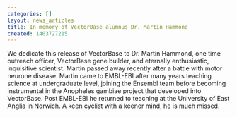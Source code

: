 ```yaml
---
categories: []
layout: news_articles
title: In memory of VectorBase alumnus Dr. Martin Hammond
created: 1403727215
---
```

We dedicate this release of VectorBase to Dr. Martin Hammond, one time outreach officer, VectorBase gene builder, and eternally enthusiastic, inquisitive scientist. Martin passed away recently after a battle with motor neurone disease. Martin came to EMBL-EBI after many years teaching science at undergraduate level, joining the Ensembl team before becoming instrumental in the Anopheles gambiae project that developed into VectorBase. Post EMBL-EBI he returned to teaching at the University of East Anglia in Norwich. A keen cyclist with a keener mind, he is much missed.
